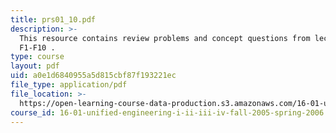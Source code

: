 ```yaml
---
title: prs01_10.pdf
description: >-
  This resource contains review problems and concept questions from lectures
  F1-F10 .
type: course
layout: pdf
uid: a0e1d6840955a5d815cbf87f193221ec
file_type: application/pdf
file_location: >-
  https://open-learning-course-data-production.s3.amazonaws.com/16-01-unified-engineering-i-ii-iii-iv-fall-2005-spring-2006/a0e1d6840955a5d815cbf87f193221ec_prs01_10.pdf
course_id: 16-01-unified-engineering-i-ii-iii-iv-fall-2005-spring-2006
---
```

